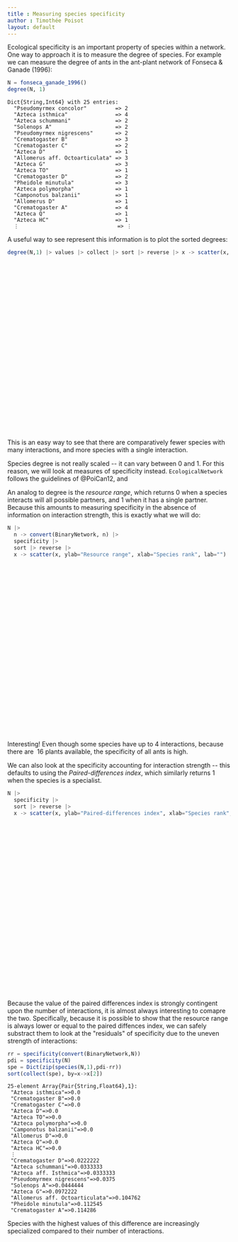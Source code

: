 ```yaml
---
title : Measuring species specificity
author : Timothée Poisot
layout: default
---
```





Ecological specificity is an important property of species within a network. One
way to approach it is to measure the degree of species. For example we can
measure the degree of ants in the ant-plant network of Fonseca & Ganade (1996):

````julia
N = fonseca_ganade_1996()
degree(N, 1)
````


````
Dict{String,Int64} with 25 entries:
  "Pseudomyrmex concolor"         => 2
  "Azteca isthmica"               => 4
  "Azteca schummani"              => 2
  "Solenops A"                    => 2
  "Pseudomyrmex nigrescens"       => 2
  "Crematogaster B"               => 3
  "Crematogaster C"               => 2
  "Azteca D"                      => 1
  "Allomerus aff. Octoarticulata" => 3
  "Azteca G"                      => 3
  "Azteca TO"                     => 1
  "Crematogaster D"               => 2
  "Pheidole minutula"             => 3
  "Azteca polymorpha"             => 1
  "Camponotus balzanii"           => 1
  "Allomerus D"                   => 1
  "Crematogaster A"               => 4
  "Azteca Q"                      => 1
  "Azteca HC"                     => 1
  ⋮                               => ⋮
````





A useful way to see represent this information is to plot the sorted degrees:

````julia
degree(N,1) |> values |> collect |> sort |> reverse |> x -> scatter(x, ylab="Species degree", xlab="Species rank", lab="")
````



<div id="6c36d8d0-b7d5-400c-98f8-0cec9efdd595" style="width:576px;height:384px;"></div>
<script>
PLOT = document.getElementById('6c36d8d0-b7d5-400c-98f8-0cec9efdd595');
Plotly.plot(PLOT, [{"showlegend":false,"mode":"markers","xaxis":"x1","colorbar":{"title":""},"marker":{"symbol":"circle","color":["rgba(0, 154, 250, 1.000)","rgba(0, 154, 250, 1.000)","rgba(0, 154, 250, 1.000)","rgba(0, 154, 250, 1.000)","rgba(0, 154, 250, 1.000)","rgba(0, 154, 250, 1.000)","rgba(0, 154, 250, 1.000)","rgba(0, 154, 250, 1.000)","rgba(0, 154, 250, 1.000)","rgba(0, 154, 250, 1.000)","rgba(0, 154, 250, 1.000)","rgba(0, 154, 250, 1.000)","rgba(0, 154, 250, 1.000)","rgba(0, 154, 250, 1.000)","rgba(0, 154, 250, 1.000)","rgba(0, 154, 250, 1.000)","rgba(0, 154, 250, 1.000)","rgba(0, 154, 250, 1.000)","rgba(0, 154, 250, 1.000)","rgba(0, 154, 250, 1.000)","rgba(0, 154, 250, 1.000)","rgba(0, 154, 250, 1.000)","rgba(0, 154, 250, 1.000)","rgba(0, 154, 250, 1.000)","rgba(0, 154, 250, 1.000)"],"line":{"color":["rgba(0, 0, 0, 1.000)","rgba(0, 0, 0, 1.000)","rgba(0, 0, 0, 1.000)","rgba(0, 0, 0, 1.000)","rgba(0, 0, 0, 1.000)","rgba(0, 0, 0, 1.000)","rgba(0, 0, 0, 1.000)","rgba(0, 0, 0, 1.000)","rgba(0, 0, 0, 1.000)","rgba(0, 0, 0, 1.000)","rgba(0, 0, 0, 1.000)","rgba(0, 0, 0, 1.000)","rgba(0, 0, 0, 1.000)","rgba(0, 0, 0, 1.000)","rgba(0, 0, 0, 1.000)","rgba(0, 0, 0, 1.000)","rgba(0, 0, 0, 1.000)","rgba(0, 0, 0, 1.000)","rgba(0, 0, 0, 1.000)","rgba(0, 0, 0, 1.000)","rgba(0, 0, 0, 1.000)","rgba(0, 0, 0, 1.000)","rgba(0, 0, 0, 1.000)","rgba(0, 0, 0, 1.000)","rgba(0, 0, 0, 1.000)"],"width":1},"size":8},"y":[4,4,3,3,3,3,2,2,2,2,2,2,2,2,2,1,1,1,1,1,1,1,1,1,1],"type":"scatter","name":"","yaxis":"y1","x":[1,2,3,4,5,6,7,8,9,10,11,12,13,14,15,16,17,18,19,20,21,22,23,24,25]}], {"showlegend":true,"paper_bgcolor":"rgba(255, 255, 255, 1.000)","xaxis1":{"showticklabels":true,"gridwidth":0.5,"tickvals":[5.0,10.0,15.0,20.0,25.0],"visible":true,"ticks":"inside","range":[0.28,25.72],"domain":[0.048791101633129184,0.9931649168853893],"tickmode":"array","linecolor":"rgba(0, 0, 0, 1.000)","showgrid":true,"title":"Species rank","mirror":false,"tickangle":0,"showline":true,"gridcolor":"rgba(0, 0, 0, 0.100)","titlefont":{"color":"rgba(0, 0, 0, 1.000)","family":"sans-serif","size":15},"tickcolor":"rgb(0, 0, 0)","ticktext":["5","10","15","20","25"],"zeroline":false,"type":"-","tickfont":{"color":"rgba(0, 0, 0, 1.000)","family":"sans-serif","size":11},"zerolinecolor":"rgba(0, 0, 0, 1.000)","anchor":"y1"},"annotations":[],"height":384,"margin":{"l":0,"b":20,"r":0,"t":20},"plot_bgcolor":"rgba(255, 255, 255, 1.000)","yaxis1":{"showticklabels":true,"gridwidth":0.5,"tickvals":[1.0,2.0,3.0,4.0],"visible":true,"ticks":"inside","range":[0.91,4.09],"domain":[0.07897368948673088,0.989747375328084],"tickmode":"array","linecolor":"rgba(0, 0, 0, 1.000)","showgrid":true,"title":"Species degree","mirror":false,"tickangle":0,"showline":true,"gridcolor":"rgba(0, 0, 0, 0.100)","titlefont":{"color":"rgba(0, 0, 0, 1.000)","family":"sans-serif","size":15},"tickcolor":"rgb(0, 0, 0)","ticktext":["1","2","3","4"],"zeroline":false,"type":"-","tickfont":{"color":"rgba(0, 0, 0, 1.000)","family":"sans-serif","size":11},"zerolinecolor":"rgba(0, 0, 0, 1.000)","anchor":"x1"},"legend":{"bordercolor":"rgba(0, 0, 0, 1.000)","bgcolor":"rgba(255, 255, 255, 1.000)","font":{"color":"rgba(0, 0, 0, 1.000)","family":"sans-serif","size":11},"y":1.0,"x":1.0},"width":576});
</script>




This is an easy way to see that there are comparatively fewer species with many
interactions, and more species with a single interaction.

Species degree is not really scaled -- it can vary between 0 and 1. For this
reason, we will look at measures of specificity instead. `EcologicalNetwork`
follows the guidelines of @PoiCan12, and 

An analog to degree is the *resource range*, which returns 0 when a species
interacts will all possible partners, and 1 when it has a single partner.
Because this amounts to measuring specificity in the absence of information on
interaction strength, this is exactly what we will do:

````julia
N |>
  n -> convert(BinaryNetwork, n) |>
  specificity |>
  sort |> reverse |>
  x -> scatter(x, ylab="Resource range", xlab="Species rank", lab="")
````



<div id="9c7ac2cf-5b09-4d33-9e3b-d8c0523d4e55" style="width:576px;height:384px;"></div>
<script>
PLOT = document.getElementById('9c7ac2cf-5b09-4d33-9e3b-d8c0523d4e55');
Plotly.plot(PLOT, [{"showlegend":false,"mode":"markers","xaxis":"x1","colorbar":{"title":""},"marker":{"symbol":"circle","color":["rgba(0, 154, 250, 1.000)","rgba(0, 154, 250, 1.000)","rgba(0, 154, 250, 1.000)","rgba(0, 154, 250, 1.000)","rgba(0, 154, 250, 1.000)","rgba(0, 154, 250, 1.000)","rgba(0, 154, 250, 1.000)","rgba(0, 154, 250, 1.000)","rgba(0, 154, 250, 1.000)","rgba(0, 154, 250, 1.000)","rgba(0, 154, 250, 1.000)","rgba(0, 154, 250, 1.000)","rgba(0, 154, 250, 1.000)","rgba(0, 154, 250, 1.000)","rgba(0, 154, 250, 1.000)","rgba(0, 154, 250, 1.000)","rgba(0, 154, 250, 1.000)","rgba(0, 154, 250, 1.000)","rgba(0, 154, 250, 1.000)","rgba(0, 154, 250, 1.000)","rgba(0, 154, 250, 1.000)","rgba(0, 154, 250, 1.000)","rgba(0, 154, 250, 1.000)","rgba(0, 154, 250, 1.000)","rgba(0, 154, 250, 1.000)"],"line":{"color":["rgba(0, 0, 0, 1.000)","rgba(0, 0, 0, 1.000)","rgba(0, 0, 0, 1.000)","rgba(0, 0, 0, 1.000)","rgba(0, 0, 0, 1.000)","rgba(0, 0, 0, 1.000)","rgba(0, 0, 0, 1.000)","rgba(0, 0, 0, 1.000)","rgba(0, 0, 0, 1.000)","rgba(0, 0, 0, 1.000)","rgba(0, 0, 0, 1.000)","rgba(0, 0, 0, 1.000)","rgba(0, 0, 0, 1.000)","rgba(0, 0, 0, 1.000)","rgba(0, 0, 0, 1.000)","rgba(0, 0, 0, 1.000)","rgba(0, 0, 0, 1.000)","rgba(0, 0, 0, 1.000)","rgba(0, 0, 0, 1.000)","rgba(0, 0, 0, 1.000)","rgba(0, 0, 0, 1.000)","rgba(0, 0, 0, 1.000)","rgba(0, 0, 0, 1.000)","rgba(0, 0, 0, 1.000)","rgba(0, 0, 0, 1.000)"],"width":1},"size":8},"y":[1.0,1.0,1.0,1.0,1.0,1.0,1.0,1.0,1.0,1.0,0.9333333333333333,0.9333333333333333,0.9333333333333333,0.9333333333333333,0.9333333333333333,0.9333333333333333,0.9333333333333333,0.9333333333333333,0.9333333333333333,0.8666666666666667,0.8666666666666667,0.8666666666666667,0.8666666666666667,0.8,0.8],"type":"scatter","name":"","yaxis":"y1","x":[1,2,3,4,5,6,7,8,9,10,11,12,13,14,15,16,17,18,19,20,21,22,23,24,25]}], {"showlegend":true,"paper_bgcolor":"rgba(255, 255, 255, 1.000)","xaxis1":{"showticklabels":true,"gridwidth":0.5,"tickvals":[5.0,10.0,15.0,20.0,25.0],"visible":true,"ticks":"inside","range":[0.28,25.72],"domain":[0.09508739792942547,0.9931649168853893],"tickmode":"array","linecolor":"rgba(0, 0, 0, 1.000)","showgrid":true,"title":"Species rank","mirror":false,"tickangle":0,"showline":true,"gridcolor":"rgba(0, 0, 0, 0.100)","titlefont":{"color":"rgba(0, 0, 0, 1.000)","family":"sans-serif","size":15},"tickcolor":"rgb(0, 0, 0)","ticktext":["5","10","15","20","25"],"zeroline":false,"type":"-","tickfont":{"color":"rgba(0, 0, 0, 1.000)","family":"sans-serif","size":11},"zerolinecolor":"rgba(0, 0, 0, 1.000)","anchor":"y1"},"annotations":[],"height":384,"margin":{"l":0,"b":20,"r":0,"t":20},"plot_bgcolor":"rgba(255, 255, 255, 1.000)","yaxis1":{"showticklabels":true,"gridwidth":0.5,"tickvals":[0.8,0.8500000000000001,0.9,0.9500000000000001,1.0],"visible":true,"ticks":"inside","range":[0.794,1.006],"domain":[0.07897368948673088,0.989747375328084],"tickmode":"array","linecolor":"rgba(0, 0, 0, 1.000)","showgrid":true,"title":"Resource range","mirror":false,"tickangle":0,"showline":true,"gridcolor":"rgba(0, 0, 0, 0.100)","titlefont":{"color":"rgba(0, 0, 0, 1.000)","family":"sans-serif","size":15},"tickcolor":"rgb(0, 0, 0)","ticktext":["0.80","0.85","0.90","0.95","1.00"],"zeroline":false,"type":"-","tickfont":{"color":"rgba(0, 0, 0, 1.000)","family":"sans-serif","size":11},"zerolinecolor":"rgba(0, 0, 0, 1.000)","anchor":"x1"},"legend":{"bordercolor":"rgba(0, 0, 0, 1.000)","bgcolor":"rgba(255, 255, 255, 1.000)","font":{"color":"rgba(0, 0, 0, 1.000)","family":"sans-serif","size":11},"y":1.0,"x":1.0},"width":576});
</script>




Interesting! Even though some species have up to 
4 interactions, because there are 
16
plants available, the specificity of all ants is high.

We can also look at the specificity accounting for interaction strength -- this
defaults to using the *Paired-differences index*, which similarly returns 1 when
the species is a specialist.

````julia
N |>
  specificity |>
  sort |> reverse |>
  x -> scatter(x, ylab="Paired-differences index", xlab="Species rank", lab="")
````



<div id="8599e25e-f2f8-4226-ab9f-ebad718b39d2" style="width:576px;height:384px;"></div>
<script>
PLOT = document.getElementById('8599e25e-f2f8-4226-ab9f-ebad718b39d2');
Plotly.plot(PLOT, [{"showlegend":false,"mode":"markers","xaxis":"x1","colorbar":{"title":""},"marker":{"symbol":"circle","color":["rgba(0, 154, 250, 1.000)","rgba(0, 154, 250, 1.000)","rgba(0, 154, 250, 1.000)","rgba(0, 154, 250, 1.000)","rgba(0, 154, 250, 1.000)","rgba(0, 154, 250, 1.000)","rgba(0, 154, 250, 1.000)","rgba(0, 154, 250, 1.000)","rgba(0, 154, 250, 1.000)","rgba(0, 154, 250, 1.000)","rgba(0, 154, 250, 1.000)","rgba(0, 154, 250, 1.000)","rgba(0, 154, 250, 1.000)","rgba(0, 154, 250, 1.000)","rgba(0, 154, 250, 1.000)","rgba(0, 154, 250, 1.000)","rgba(0, 154, 250, 1.000)","rgba(0, 154, 250, 1.000)","rgba(0, 154, 250, 1.000)","rgba(0, 154, 250, 1.000)","rgba(0, 154, 250, 1.000)","rgba(0, 154, 250, 1.000)","rgba(0, 154, 250, 1.000)","rgba(0, 154, 250, 1.000)","rgba(0, 154, 250, 1.000)"],"line":{"color":["rgba(0, 0, 0, 1.000)","rgba(0, 0, 0, 1.000)","rgba(0, 0, 0, 1.000)","rgba(0, 0, 0, 1.000)","rgba(0, 0, 0, 1.000)","rgba(0, 0, 0, 1.000)","rgba(0, 0, 0, 1.000)","rgba(0, 0, 0, 1.000)","rgba(0, 0, 0, 1.000)","rgba(0, 0, 0, 1.000)","rgba(0, 0, 0, 1.000)","rgba(0, 0, 0, 1.000)","rgba(0, 0, 0, 1.000)","rgba(0, 0, 0, 1.000)","rgba(0, 0, 0, 1.000)","rgba(0, 0, 0, 1.000)","rgba(0, 0, 0, 1.000)","rgba(0, 0, 0, 1.000)","rgba(0, 0, 0, 1.000)","rgba(0, 0, 0, 1.000)","rgba(0, 0, 0, 1.000)","rgba(0, 0, 0, 1.000)","rgba(0, 0, 0, 1.000)","rgba(0, 0, 0, 1.000)","rgba(0, 0, 0, 1.000)"],"width":1},"size":8},"y":[1.0,1.0,1.0,1.0,1.0,1.0,1.0,1.0,1.0,1.0,0.9792114695340501,0.9777777777777779,0.9714285714285714,0.9708333333333333,0.9666666666666667,0.9666666666666667,0.9638888888888889,0.9555555555555556,0.9407407407407408,0.9333333333333333,0.9333333333333333,0.9333333333333333,0.9142857142857144,0.8666666666666667,0.8],"type":"scatter","name":"","yaxis":"y1","x":[1,2,3,4,5,6,7,8,9,10,11,12,13,14,15,16,17,18,19,20,21,22,23,24,25]}], {"showlegend":true,"paper_bgcolor":"rgba(255, 255, 255, 1.000)","xaxis1":{"showticklabels":true,"gridwidth":0.5,"tickvals":[5.0,10.0,15.0,20.0,25.0],"visible":true,"ticks":"inside","range":[0.28,25.72],"domain":[0.09508739792942547,0.9931649168853893],"tickmode":"array","linecolor":"rgba(0, 0, 0, 1.000)","showgrid":true,"title":"Species rank","mirror":false,"tickangle":0,"showline":true,"gridcolor":"rgba(0, 0, 0, 0.100)","titlefont":{"color":"rgba(0, 0, 0, 1.000)","family":"sans-serif","size":15},"tickcolor":"rgb(0, 0, 0)","ticktext":["5","10","15","20","25"],"zeroline":false,"type":"-","tickfont":{"color":"rgba(0, 0, 0, 1.000)","family":"sans-serif","size":11},"zerolinecolor":"rgba(0, 0, 0, 1.000)","anchor":"y1"},"annotations":[],"height":384,"margin":{"l":0,"b":20,"r":0,"t":20},"plot_bgcolor":"rgba(255, 255, 255, 1.000)","yaxis1":{"showticklabels":true,"gridwidth":0.5,"tickvals":[0.8,0.8500000000000001,0.9,0.9500000000000001,1.0],"visible":true,"ticks":"inside","range":[0.794,1.006],"domain":[0.07897368948673088,0.989747375328084],"tickmode":"array","linecolor":"rgba(0, 0, 0, 1.000)","showgrid":true,"title":"Paired-differences index","mirror":false,"tickangle":0,"showline":true,"gridcolor":"rgba(0, 0, 0, 0.100)","titlefont":{"color":"rgba(0, 0, 0, 1.000)","family":"sans-serif","size":15},"tickcolor":"rgb(0, 0, 0)","ticktext":["0.80","0.85","0.90","0.95","1.00"],"zeroline":false,"type":"-","tickfont":{"color":"rgba(0, 0, 0, 1.000)","family":"sans-serif","size":11},"zerolinecolor":"rgba(0, 0, 0, 1.000)","anchor":"x1"},"legend":{"bordercolor":"rgba(0, 0, 0, 1.000)","bgcolor":"rgba(255, 255, 255, 1.000)","font":{"color":"rgba(0, 0, 0, 1.000)","family":"sans-serif","size":11},"y":1.0,"x":1.0},"width":576});
</script>




Because the value of the paired differences index is strongly contingent upon
the number of interactions, it is almost always interesting to comapre the two.
Specifically, because it is possible to show that the resource range is always
lower or equal to the paired diffences index, we can safely substract them to
look at the "residuals" of specificity due to the uneven strength of
interactions:

````julia
rr = specificity(convert(BinaryNetwork,N))
pdi = specificity(N)
spe = Dict(zip(species(N,1),pdi-rr))
sort(collect(spe), by=x->x[2])
````


````
25-element Array{Pair{String,Float64},1}:
 "Azteca isthmica"=>0.0                   
 "Crematogaster B"=>0.0                   
 "Crematogaster C"=>0.0                   
 "Azteca D"=>0.0                          
 "Azteca TO"=>0.0                         
 "Azteca polymorpha"=>0.0                 
 "Camponotus balzanii"=>0.0               
 "Allomerus D"=>0.0                       
 "Azteca Q"=>0.0                          
 "Azteca HC"=>0.0                         
 ⋮                                        
 "Crematogaster D"=>0.0222222             
 "Azteca schummani"=>0.0333333            
 "Azteca aff. Isthmica"=>0.0333333        
 "Pseudomyrmex nigrescens"=>0.0375        
 "Solenops A"=>0.0444444                  
 "Azteca G"=>0.0972222                    
 "Allomerus aff. Octoarticulata"=>0.104762
 "Pheidole minutula"=>0.112545            
 "Crematogaster A"=>0.114286
````





Species with the highest values of this difference are increasingly specialized
compared to their number of interactions.
